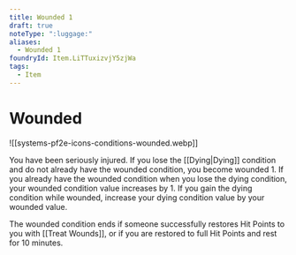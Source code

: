 ```yaml
---
title: Wounded 1
draft: true
noteType: ":luggage:"
aliases:
  - Wounded 1
foundryId: Item.LiTTuxizvjY5zjWa
tags:
  - Item
---
```


# Wounded
![[systems-pf2e-icons-conditions-wounded.webp]]

You have been seriously injured. If you lose the [[Dying|Dying]] condition and do not already have the wounded condition, you become wounded 1. If you already have the wounded condition when you lose the dying condition, your wounded condition value increases by 1. If you gain the dying condition while wounded, increase your dying condition value by your wounded value.

The wounded condition ends if someone successfully restores Hit Points to you with [[Treat Wounds]], or if you are restored to full Hit Points and rest for 10 minutes.
